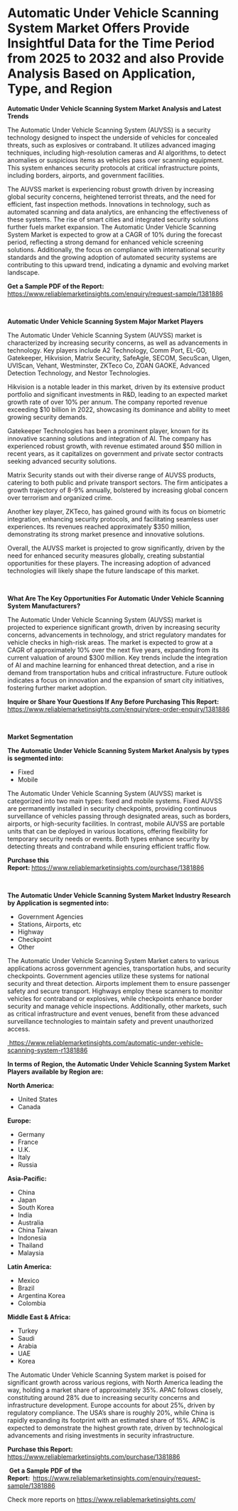 <p><h1>Automatic Under Vehicle Scanning System Market Offers Provide Insightful Data for the Time Period from 2025 to 2032 and also Provide Analysis Based on Application, Type, and Region</h1></p><p><strong>Automatic Under Vehicle Scanning System Market Analysis and Latest Trends</strong></p>
<p><p>The Automatic Under Vehicle Scanning System (AUVSS) is a security technology designed to inspect the underside of vehicles for concealed threats, such as explosives or contraband. It utilizes advanced imaging techniques, including high-resolution cameras and AI algorithms, to detect anomalies or suspicious items as vehicles pass over scanning equipment. This system enhances security protocols at critical infrastructure points, including borders, airports, and government facilities.</p><p>The AUVSS market is experiencing robust growth driven by increasing global security concerns, heightened terrorist threats, and the need for efficient, fast inspection methods. Innovations in technology, such as automated scanning and data analytics, are enhancing the effectiveness of these systems. The rise of smart cities and integrated security solutions further fuels market expansion. The Automatic Under Vehicle Scanning System Market is expected to grow at a CAGR of 10% during the forecast period, reflecting a strong demand for enhanced vehicle screening solutions. Additionally, the focus on compliance with international security standards and the growing adoption of automated security systems are contributing to this upward trend, indicating a dynamic and evolving market landscape.</p></p>
<p><strong>Get a Sample PDF of the Report:&nbsp;</strong> <a href="https://www.reliablemarketinsights.com/enquiry/request-sample/1381886?utm_campaign=2943&utm_medium=2&utm_source=Github&utm_content=ia&utm_term=30032025&utm_id=automatic-under-vehicle-scanning-system">https://www.reliablemarketinsights.com/enquiry/request-sample/1381886</a></p>
<p>&nbsp;</p>
<p><strong>Automatic Under Vehicle Scanning System Major Market Players</strong></p>
<p><p>The Automatic Under Vehicle Scanning System (AUVSS) market is characterized by increasing security concerns, as well as advancements in technology. Key players include A2 Technology, Comm Port, EL-GO, Gatekeeper, Hikvision, Matrix Security, SafeAgle, SECOM, SecuScan, Ulgen, UVIScan, Vehant, Westminster, ZKTeco Co, ZOAN GAOKE, Advanced Detection Technology, and Nestor Technologies.</p><p>Hikvision is a notable leader in this market, driven by its extensive product portfolio and significant investments in R&D, leading to an expected market growth rate of over 10% per annum. The company reported revenue exceeding $10 billion in 2022, showcasing its dominance and ability to meet growing security demands.</p><p>Gatekeeper Technologies has been a prominent player, known for its innovative scanning solutions and integration of AI. The company has experienced robust growth, with revenue estimated around $50 million in recent years, as it capitalizes on government and private sector contracts seeking advanced security solutions.</p><p>Matrix Security stands out with their diverse range of AUVSS products, catering to both public and private transport sectors. The firm anticipates a growth trajectory of 8-9% annually, bolstered by increasing global concern over terrorism and organized crime.</p><p>Another key player, ZKTeco, has gained ground with its focus on biometric integration, enhancing security protocols, and facilitating seamless user experiences. Its revenues reached approximately $350 million, demonstrating its strong market presence and innovative solutions.</p><p>Overall, the AUVSS market is projected to grow significantly, driven by the need for enhanced security measures globally, creating substantial opportunities for these players. The increasing adoption of advanced technologies will likely shape the future landscape of this market.</p></p>
<p>&nbsp;</p>
<p><strong>What Are The Key Opportunities For Automatic Under Vehicle Scanning System Manufacturers?</strong></p>
<p><p>The Automatic Under Vehicle Scanning System (AUVSS) market is projected to experience significant growth, driven by increasing security concerns, advancements in technology, and strict regulatory mandates for vehicle checks in high-risk areas. The market is expected to grow at a CAGR of approximately 10% over the next five years, expanding from its current valuation of around $300 million. Key trends include the integration of AI and machine learning for enhanced threat detection, and a rise in demand from transportation hubs and critical infrastructure. Future outlook indicates a focus on innovation and the expansion of smart city initiatives, fostering further market adoption.</p></p>
<p><strong>Inquire or Share Your Questions If Any Before Purchasing This Report:</strong> <a href="https://www.reliablemarketinsights.com/enquiry/pre-order-enquiry/1381886?utm_campaign=2943&utm_medium=2&utm_source=Github&utm_content=ia&utm_term=30032025&utm_id=automatic-under-vehicle-scanning-system">https://www.reliablemarketinsights.com/enquiry/pre-order-enquiry/1381886</a></p>
<p>&nbsp;</p>
<p><strong>Market Segmentation</strong></p>
<p><strong>The Automatic Under Vehicle Scanning System Market Analysis by types is segmented into:</strong></p>
<p><ul><li>Fixed</li><li>Mobile</li></ul></p>
<p><p>The Automatic Under Vehicle Scanning System (AUVSS) market is categorized into two main types: fixed and mobile systems. Fixed AUVSS are permanently installed in security checkpoints, providing continuous surveillance of vehicles passing through designated areas, such as borders, airports, or high-security facilities. In contrast, mobile AUVSS are portable units that can be deployed in various locations, offering flexibility for temporary security needs or events. Both types enhance security by detecting threats and contraband while ensuring efficient traffic flow.</p></p>
<p><strong>Purchase this Report:&nbsp;</strong><a href="https://www.reliablemarketinsights.com/purchase/1381886?utm_campaign=2943&utm_medium=2&utm_source=Github&utm_content=ia&utm_term=30032025&utm_id=automatic-under-vehicle-scanning-system">https://www.reliablemarketinsights.com/purchase/1381886</a></p>
<p>&nbsp;</p>
<p><strong>The Automatic Under Vehicle Scanning System Market Industry Research by Application is segmented into:</strong></p>
<p><ul><li>Government Agencies</li><li>Stations, Airports, etc</li><li>Highway</li><li>Checkpoint</li><li>Other</li></ul></p>
<p><p>The Automatic Under Vehicle Scanning System Market caters to various applications across government agencies, transportation hubs, and security checkpoints. Government agencies utilize these systems for national security and threat detection. Airports implement them to ensure passenger safety and secure transport. Highways employ these scanners to monitor vehicles for contraband or explosives, while checkpoints enhance border security and manage vehicle inspections. Additionally, other markets, such as critical infrastructure and event venues, benefit from these advanced surveillance technologies to maintain safety and prevent unauthorized access.</p></p>
<p><a href="https://www.reliablemarketinsights.com/automatic-under-vehicle-scanning-system-r1381886?utm_campaign=2943&utm_medium=2&utm_source=Github&utm_content=ia&utm_term=30032025&utm_id=automatic-under-vehicle-scanning-system">&nbsp;https://www.reliablemarketinsights.com/automatic-under-vehicle-scanning-system-r1381886</a></p>
<p><strong>In terms of Region, the Automatic Under Vehicle Scanning System Market Players available by Region are:</strong></p>
<p>
    <p> <strong> North America: </strong>
        <ul>
            <li>United States</li>
            <li>Canada</li>
        </ul>
        </p> 
    <p> <strong> Europe: </strong>
        <ul>
            <li>Germany</li>
            <li>France</li>
            <li>U.K.</li>
            <li>Italy</li>
            <li>Russia</li>
        </ul>
        </p> 
    <p> <strong> Asia-Pacific: </strong>
        <ul>
            <li>China</li>
            <li>Japan</li>
            <li>South Korea</li>
            <li>India</li>
            <li>Australia</li>
            <li>China Taiwan</li>
            <li>Indonesia</li>
            <li>Thailand</li>
            <li>Malaysia</li>
        </ul>
        </p> 
    <p> <strong> Latin America: </strong>
        <ul>
            <li>Mexico</li>
            <li>Brazil</li>
            <li>Argentina Korea</li>
            <li>Colombia</li>
        </ul>
        </p> 
    <p> <strong> Middle East & Africa: </strong>
        <ul>
            <li>Turkey</li>
            <li>Saudi</li>
            <li>Arabia</li>
            <li>UAE</li>
            <li>Korea</li>
        </ul>
    </p>
    </p>
<p><p>The Automatic Under Vehicle Scanning System market is poised for significant growth across various regions, with North America leading the way, holding a market share of approximately 35%. APAC follows closely, constituting around 28% due to increasing security concerns and infrastructure development. Europe accounts for about 25%, driven by regulatory compliance. The USA’s share is roughly 20%, while China is rapidly expanding its footprint with an estimated share of 15%. APAC is expected to demonstrate the highest growth rate, driven by technological advancements and rising investments in security infrastructure.</p></p>
<p><strong>Purchase this Report: </strong><a href="https://www.reliablemarketinsights.com/purchase/1381886?utm_campaign=2943&utm_medium=2&utm_source=Github&utm_content=ia&utm_term=30032025&utm_id=automatic-under-vehicle-scanning-system">https://www.reliablemarketinsights.com/purchase/1381886</a></p>
<p>&nbsp;<strong>Get a Sample PDF of the Report:&nbsp;&nbsp;</strong><a href="https://www.reliablemarketinsights.com/enquiry/request-sample/1381886?utm_campaign=2943&utm_medium=2&utm_source=Github&utm_content=ia&utm_term=30032025&utm_id=automatic-under-vehicle-scanning-system">https://www.reliablemarketinsights.com/enquiry/request-sample/1381886</a></p>
<p><strong></strong></p>
<p>Check more reports on <a href="https://www.reliablemarketinsights.com/?utm_campaign=2943&utm_medium=2&utm_source=Github&utm_content=ia&utm_term=30032025&utm_id=automatic-under-vehicle-scanning-system">https://www.reliablemarketinsights.com/</a></p>